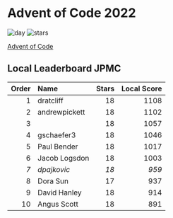# Advent of Code 2022

![day](https://img.shields.io/badge/day%20📅-10-blue)
![stars](https://img.shields.io/badge/stars%20⭐-18x-yellow)

[Advent of Code](https://adventofcode.com)

## Local Leaderboard JPMC

|Order|Name|Stars|Local Score|
|--:|:--|--:|--:|
|1|dratcliff|18|1108|
|2|andrewpickett|18|1102|
|3||18|1057|
|4|gschaefer3|18|1046|
|5|Paul Bender|18|1017|
|6|Jacob Logsdon|18|1003|
|_7_|_dpajkovic_|_18_|_959_|
|8|Dora Sun|17|937|
|9|David Hanley|18|914|
|10|Angus Scott|18|891|

